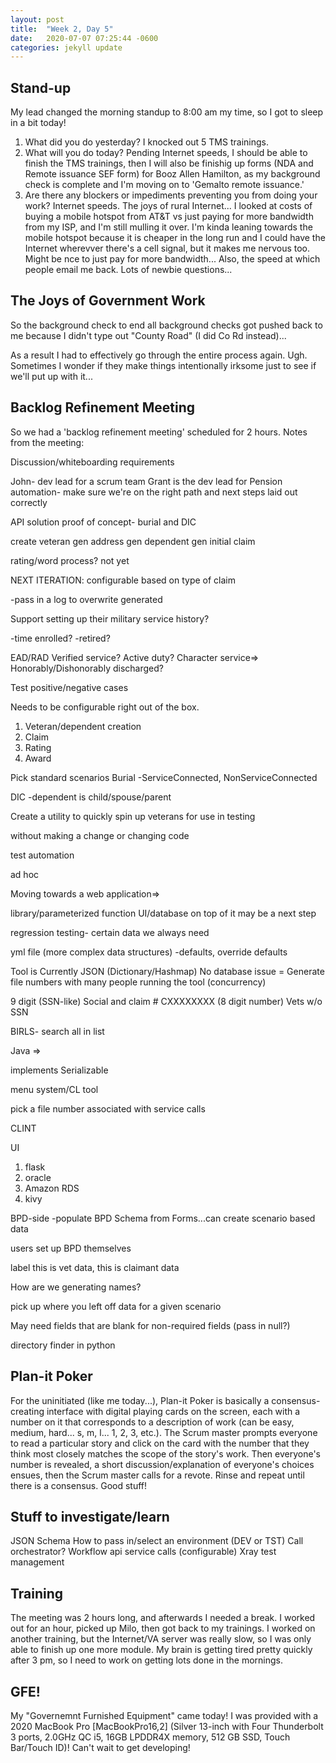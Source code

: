 ```yaml
---
layout: post
title:  "Week 2, Day 5"
date:   2020-07-07 07:25:44 -0600
categories: jekyll update
---
```


## Stand-up

My lead changed the morning standup to 8:00 am my time, so I got to sleep in a bit today!

1) What did you do yesterday?
   I knocked out 5 TMS trainings.
2) What will you do today?
   Pending Internet speeds, I should be able to finish the TMS trainings, then I will also be finishig up forms (NDA and Remote issuance SEF form) for Booz Allen Hamilton, as my background check is complete and I'm moving on to 'Gemalto remote issuance.' 
3) Are there any blockers or impediments preventing you from doing your work?
   Internet speeds. The joys of rural Internet... I looked at costs of buying a mobile hotspot from AT&T vs just paying for more bandwidth from my ISP, and I'm still mulling it over. I'm kinda leaning towards the mobile hotspot because it is cheaper in the long run and I could have the Internet wherevver there's a cell signal, but it makes me nervous too. Might be nce to just pay for more bandwidth...
   Also, the speed at which people email me back. Lots of newbie questions...

## The Joys of Government Work

So the background check to end all background checks got pushed back to me because I didn't type out "County Road" (I did Co Rd instead)...

As a result I had to effectively go through the entire process again. Ugh. Sometimes I wonder if they make things intentionally irksome just to see if we'll put up with it...

## Backlog Refinement Meeting

So we had a 'backlog refinement meeting' scheduled for 2 hours. 
Notes from the meeting:

Discussion/whiteboarding requirements

John- dev lead for a scrum team
Grant is the dev lead for Pension automation- make sure we're on the right path and next steps laid out correctly

API solution
proof of concept- burial and DIC

create veteran
gen address
gen dependent
gen initial claim

rating/word process? not yet

NEXT ITERATION: configurable based on type of claim

-pass in a log to overwrite generated

Support setting up their military service history?

-time enrolled?
-retired?

EAD/RAD
Verified service?
Active duty?
Character service=> Honorably/Dishonorably discharged?

Test positive/negative cases

Needs to be configurable right out of the box.

1. Veteran/dependent creation
2. Claim 
3. Rating
4. Award

Pick standard scenarios
Burial
-ServiceConnected, NonServiceConnected

DIC
-dependent is child/spouse/parent

Create a utility to quickly spin up veterans for use in testing

without making a change or changing code

test automation

ad hoc

Moving towards a web application=> 

library/parameterized function
UI/database on top of it may be a next step

regression testing- certain data we always need


yml file (more complex data structures)
-defaults, override defaults

Tool is Currently JSON (Dictionary/Hashmap)
No database issue = Generate file numbers with many people running the tool (concurrency) 

9 digit (SSN-like)
Social and claim #
CXXXXXXXX (8 digit number)
Vets w/o SSN

BIRLS- search all in list

Java =>

implements Serializable

menu system/CL tool

pick a file number associated with 
service calls

CLINT


UI
1. flask
2. oracle
3. Amazon RDS
4. kivy

BPD-side
-populate BPD Schema from Forms...can create scenario based data

users set up BPD themselves

label this is vet data, this is claimant data

How are we generating names?

pick up where you left off
data for a given scenario

May need fields that are blank for non-required fields (pass in null?)

directory finder in python

## Plan-it Poker

For the uninitiated (like me today...), Plan-it Poker is basically a consensus-creating interface with digital playing cards on the screen, each with a number on it that corresponds to a description of work (can be easy, medium, hard... s, m, l... 1, 2, 3, etc.). The Scrum master prompts everyone to read a particular story and click on the card with the number that they think most closely matches the scope of the story's work. Then everyone's number is revealed, a short discussion/explanation of everyone's choices ensues, then the Scrum master calls for a revote. Rinse and repeat until there is a consensus. Good stuff!

## Stuff to investigate/learn

JSON Schema
How to pass in/select an environment (DEV or TST)
Call orchestrator? Workflow 
api service calls (configurable)
Xray test management

## Training

The meeting was 2 hours long, and afterwards I needed a break. I worked out for an hour, picked up Milo, then got back to my trainings. I worked on another training, but the Internet/VA server was really slow, so I was only able to finish up one more module. My brain is getting tired pretty quickly after 3 pm, so I need to work on getting lots done in the mornings.

## GFE!

My "Governemnt Furnished Equipment" came today! I was provided with a 2020 MacBook Pro [MacBookPro16,2] (Silver 13-inch with Four Thunderbolt 3 ports, 2.0GHz QC i5, 16GB LPDDR4X memory, 512 GB SSD, Touch Bar/Touch ID)! Can't wait to get developing!
